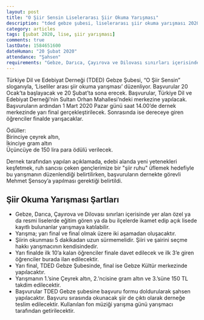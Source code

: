```yaml
---
layout: post
title: "O Şiir Sensin Liselerarası Şiir Okuma Yarışması"
description: "tded gebze şubesi, liselerarası şiir okuma yarışması 2020"
category: articles
tags: [şubat 2020, lise, şiir yarışması]
comments: true
lastDate: 1584651600
dateHuman: "20 Şubat 2020"
attendance: "Şahsen"
requirements: "Gebze, Darıca, Çayırova ve Dilovası sınırları içerisinde yer alan özel ya da resmi liselerde eğitim gören ya da bu ilçelerde ikamet edip açık lisede kayıtlı bulunanlar yarışmaya katılabilir."
---
```


Türkiye Dil ve Edebiyat Derneği (TDED) Gebze Şubesi, “O Şiir Sensin” sloganıyla, ‘Liseliler arası şiir okuma yarışması’ düzenliyor. Başvurular 20 Ocak’ta başlayacak ve 20 Şubat’ta sona erecek. Başvurular, Türkiye Dil ve Edebiyat Derneği’nin Sultan Orhan Mahallesi’ndeki merkezine yapılacak. Başvuruların ardından 1 Mart 2020 Pazar günü saat 14.00’de dernek merkezinde yarı final gerçekleştirilecek. Sonrasında ise dereceye giren öğrenciler finalde yarışacaklar. 

Ödüller:  
Birinciye çeyrek altın,  
İkinciye gram altın  
Üçüncüye de 150 lira para ödülü verilecek.  

Dernek tarafından yapılan açıklamada, edebi alanda yeni yetenekleri keşfetmek, ruh sancısı çeken gençlerimize bir "şiir ruhu" üflemek hedefiyle bu yarışmanın düzenlendiği belirtilirken, başvuruların dernekte görevli Mehmet Şensoy’a yapılması gerektiği belirtildi.

## Şiir Okuma Yarışması Şartları
- Gebze, Darıca, Çayırova ve Dilovası sınırları içerisinde yer alan özel ya da resmi liselerde eğitim gören ya da bu ilçelerde ikamet edip açık lisede kayıtlı bulunanlar yarışmaya katılabilir.
- Yarışma; yarı final ve final olmak üzere iki aşamadan oluşacaktır.
- Şiirin okunması 5 dakikadan uzun sürmemelidir. Şiiri ve şairini seçme hakkı yarışmacının kendisindedir.
- Yarı finalde ilk 10’a kalan öğrenciler finale davet edilecek ve ilk 3’e giren öğrenciler burada ilan edilecektir.
- Yarı final, TDED Gebze Şubesinde, final ise Gebze Kültür merkezinde yapılacaktır.
- Yarışmanın 1.’sine Çeyrek altın, 2.’ncisine gram altın ve 3.’süne 150 TL takdim edilecektir.
- Başvurular TDED Gebze şubesine başvuru formu doldurularak şahsen yapılacaktır. Başvuru sırasında okunacak şiir de çıktı olarak derneğe teslim edilecektir. Kullanılan fon müziği yarışma günü yarışmacı tarafından getirilecektir.
